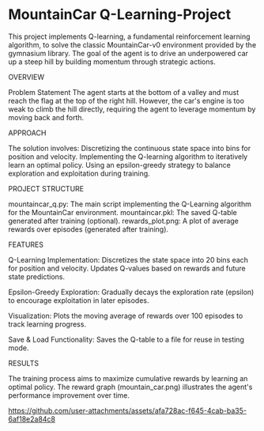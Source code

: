 # MountainCar Q-Learning-Project
This project implements Q-learning, a fundamental reinforcement learning algorithm, to solve the classic MountainCar-v0 environment provided by the gymnasium library. The goal of the agent is to drive an underpowered car up a steep hill by building momentum through strategic actions.

OVERVIEW

Problem Statement
The agent starts at the bottom of a valley and must reach the flag at the top of the right hill. However, the car's engine is too weak to climb the hill directly, requiring the agent to leverage momentum by moving back and forth.

APPROACH

The solution involves:
Discretizing the continuous state space into bins for position and velocity.
Implementing the Q-learning algorithm to iteratively learn an optimal policy.
Using an epsilon-greedy strategy to balance exploration and exploitation during training.

PROJECT STRUCTURE

mountaincar_q.py: The main script implementing the Q-Learning algorithm for the MountainCar environment.
mountaincar.pkl: The saved Q-table generated after training (optional).
rewards_plot.png: A plot of average rewards over episodes (generated after training).

FEATURES

Q-Learning Implementation:
Discretizes the state space into 20 bins each for position and velocity.
Updates Q-values based on rewards and future state predictions.

Epsilon-Greedy Exploration:
Gradually decays the exploration rate (epsilon) to encourage exploitation in later episodes.

Visualization:
Plots the moving average of rewards over 100 episodes to track learning progress.

Save & Load Functionality:
Saves the Q-table to a file for reuse in testing mode.

RESULTS 

The training process aims to maximize cumulative rewards by learning an optimal policy. The reward graph (mountain_car.png) illustrates the agent's performance improvement over time.

https://github.com/user-attachments/assets/afa728ac-f645-4cab-ba35-6af18e2a84c8



